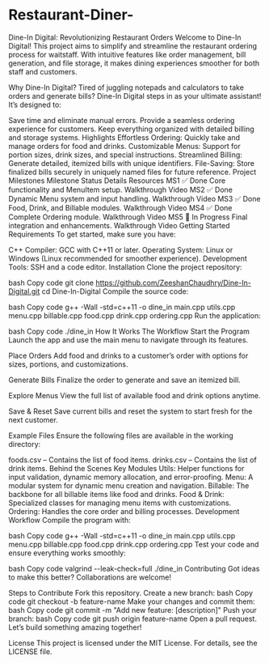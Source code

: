 # Restaurant-Diner-

Dine-In Digital: Revolutionizing Restaurant Orders
Welcome to Dine-In Digital! This project aims to simplify and streamline the restaurant ordering process for waitstaff. With intuitive features like order management, bill generation, and file storage, it makes dining experiences smoother for both staff and customers.

Why Dine-In Digital?
Tired of juggling notepads and calculators to take orders and generate bills? Dine-In Digital steps in as your ultimate assistant! It’s designed to:

Save time and eliminate manual errors.
Provide a seamless ordering experience for customers.
Keep everything organized with detailed billing and storage systems.
Highlights
Effortless Ordering: Quickly take and manage orders for food and drinks.
Customizable Menus: Support for portion sizes, drink sizes, and special instructions.
Streamlined Billing: Generate detailed, itemized bills with unique identifiers.
File-Saving: Store finalized bills securely in uniquely named files for future reference.
Project Milestones
Milestone	Status	Details	Resources
MS1	✅ Done	Core functionality and MenuItem setup.	Walkthrough Video
MS2	✅ Done	Dynamic Menu system and input handling.	Walkthrough Video
MS3	✅ Done	Food, Drink, and Billable modules.	Walkthrough Video
MS4	✅ Done	Complete Ordering module.	Walkthrough Video
MS5	🚧 In Progress	Final integration and enhancements.	Walkthrough Video
Getting Started
Requirements
To get started, make sure you have:

C++ Compiler: GCC with C++11 or later.
Operating System: Linux or Windows (Linux recommended for smoother experience).
Development Tools: SSH and a code editor.
Installation
Clone the project repository:

bash
Copy code
git clone https://github.com/ZeeshanChaudhry/Dine-In-Digital.git
cd Dine-In-Digital
Compile the source code:

bash
Copy code
g++ -Wall -std=c++11 -o dine_in main.cpp utils.cpp menu.cpp billable.cpp food.cpp drink.cpp ordering.cpp
Run the application:

bash
Copy code
./dine_in
How It Works
The Workflow
Start the Program
Launch the app and use the main menu to navigate through its features.

Place Orders
Add food and drinks to a customer’s order with options for sizes, portions, and customizations.

Generate Bills
Finalize the order to generate and save an itemized bill.

Explore Menus
View the full list of available food and drink options anytime.

Save & Reset
Save current bills and reset the system to start fresh for the next customer.

Example Files
Ensure the following files are available in the working directory:

foods.csv – Contains the list of food items.
drinks.csv – Contains the list of drink items.
Behind the Scenes
Key Modules
Utils: Helper functions for input validation, dynamic memory allocation, and error-proofing.
Menu: A modular system for dynamic menu creation and navigation.
Billable: The backbone for all billable items like food and drinks.
Food & Drink: Specialized classes for managing menu items with customizations.
Ordering: Handles the core order and billing processes.
Development Workflow
Compile the program with:

bash
Copy code
g++ -Wall -std=c++11 -o dine_in main.cpp utils.cpp menu.cpp billable.cpp food.cpp drink.cpp ordering.cpp
Test your code and ensure everything works smoothly:

bash
Copy code
valgrind --leak-check=full ./dine_in
Contributing
Got ideas to make this better? Collaborations are welcome!

Steps to Contribute
Fork this repository.
Create a new branch:
bash
Copy code
git checkout -b feature-name
Make your changes and commit them:
bash
Copy code
git commit -m "Add new feature: [description]"
Push your branch:
bash
Copy code
git push origin feature-name
Open a pull request.
Let’s build something amazing together!

License
This project is licensed under the MIT License. For details, see the LICENSE file.


